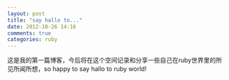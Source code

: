 ```yaml
---
layout: post
title: "say hallo to..."
date: 2012-10-26 14:16
comments: true
categories: ruby
---
```

这是我的第一篇博客，今后将在这个空间记录和分享一些自己在ruby世界里的所见所闻所想，so happy to say hallo to ruby world!
